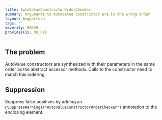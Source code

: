 ```yaml
---
title: AutoValueConstructorOrderChecker
summary: Arguments to AutoValue constructor are in the wrong order
layout: bugpattern
tags: ''
severity: ERROR
providesFix: NO_FIX
---
```


<!--
*** AUTO-GENERATED, DO NOT MODIFY ***
To make changes, edit the @BugPattern annotation or the explanation in docs/bugpattern.
-->

## The problem
AutoValue constructors are synthesized with their parameters in the same order as the abstract accessor methods. Calls to the constructor need to match this ordering.

## Suppression
Suppress false positives by adding an `@SuppressWarnings("AutoValueConstructorOrderChecker")` annotation to the enclosing element.
